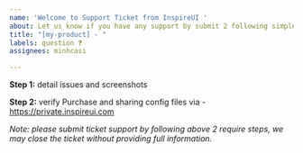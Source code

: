 ```yaml
---
name: 'Welcome to Support Ticket from InspireUI '
about: Let us know if you have any support by submit 2 following simple steps
title: "[my-product] - "
labels: question ❓
assignees: minhcasi

---
```


**Step 1:** detail issues and screenshots



**Step 2:** verify Purchase and sharing config files via - https://private.inspireui.com



*Note: please submit ticket support by following above 2 require steps, we may close the ticket without providing full information.*

